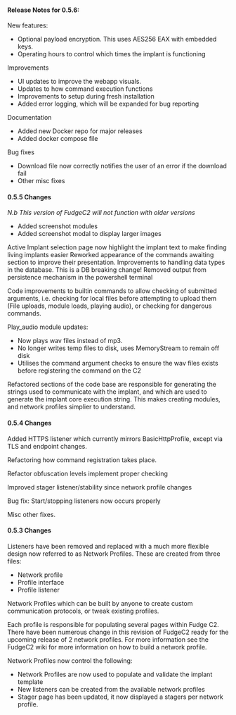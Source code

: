 #### Release Notes for 0.5.6:

New features:
 - Optional payload encryption. This uses AES256 EAX with embedded keys.
 - Operating hours to control which times the implant is functioning
 
Improvements
 - UI updates to improve the webapp visuals.
 - Updates to how command execution functions
 - Improvements to setup during fresh installation
 - Added error logging, which will be expanded for bug reporting
 
Documentation
 - Added new Docker repo for major releases
 - Added docker compose file

Bug fixes
 - Download file now correctly notifies the user of an error if the download fail
 - Other misc fixes

#### 0.5.5 Changes
 _*N.b This version of FudgeC2 will not function with older versions*_
 
 - Added screenshot modules
 - Added screenshot modal to display larger images

Active Implant selection page now highlight the implant text to make finding living implants easier
Reworked appearance of the commands awaiting section to improve their presentation.
Improvements to handling data types in the database. This is a DB breaking change!
Removed output from persistence mechanism in the powershell terminal

Code improvements to builtin commands to allow checking of submitted arguments, i.e. checking for local files before attempting to upload them (File uploads, module loads, playing audio), or checking for dangerous commands.

Play_audio module updates:
 - Now plays wav files instead of mp3.
 - No longer writes temp files to disk, uses MemoryStream to remain off disk
 - Utilises the command argument checks to ensure the wav files exists before registering the command on the C2

Refactored sections of the code base are responsible for generating the strings used to communicate with the implant, and which are used to generate the implant core execution string. This makes creating modules, and network profiles simplier to understand.

#### 0.5.4 Changes

Added HTTPS listener which currently mirrors BasicHttpProfile, except via TLS and endpoint changes.

Refactoring how command registration takes place.

Refactor obfuscation levels implement proper checking

Improved stager listener/stability since network profile changes

Bug fix: Start/stopping listeners now occurs properly

Misc other fixes.


#### 0.5.3 Changes
Listeners have been removed and replaced with a much more flexible design now referred to as Network Profiles. These are created from three files:
 - Network profile
 - Profile interface
 - Profile listener

Network Profiles which can be built by anyone to create custom communication protocols, or tweak existing profiles.

Each profile is responsible for populating several pages within Fudge C2. There have been numerous change in this revision of FudgeC2 ready for the upcoming release of 2 network profiles. For more information see the FudgeC2 wiki for more information on how to build a network profile.

Network Profiles now control the following:
 - Network Profiles are now used to populate and validate the implant template
 - New listeners can be created from the available network profiles
 - Stager page has been updated, it now displayed a stagers per network profile.